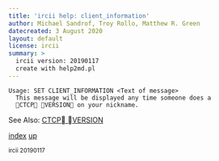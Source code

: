 ```yaml
---
title: 'ircii help: client_information'
author: Michael Sandrof, Troy Rollo, Matthew R. Green
datecreated: 3 August 2020
layout: default
license: ircii
summary: >
  ircii version: 20190117
  create with help2md.pl
---
```

```
Usage: SET CLIENT_INFORMATION <Text of message>
  This message will be displayed any time someone does a
  CTCP VERSION on your nickname.

```
See Also:
  [CTCP VERSION](../ctcp/version.html)

[index](index.html)
[up](..)

<small> ircii 20190117 </small>
